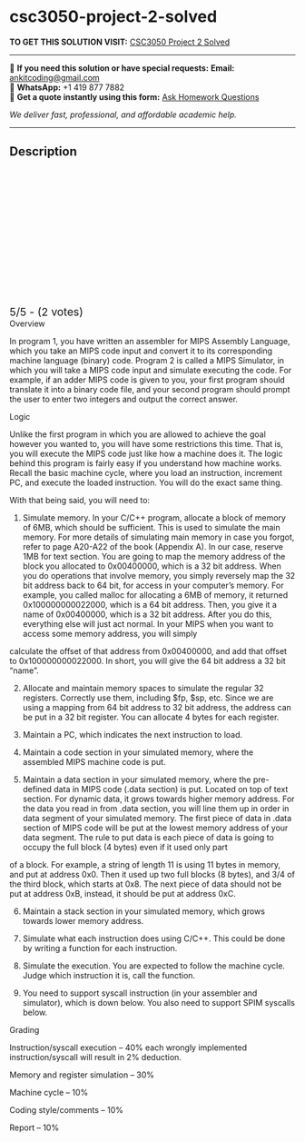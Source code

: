 # csc3050-project-2-solved
**TO GET THIS SOLUTION VISIT:** [CSC3050 Project 2 Solved](https://www.ankitcodinghub.com/product/csc3050-program-2-instruction-solved/)


---

📩 **If you need this solution or have special requests:** **Email:** ankitcoding@gmail.com  
📱 **WhatsApp:** +1 419 877 7882  
📄 **Get a quote instantly using this form:** [Ask Homework Questions](https://www.ankitcodinghub.com/services/ask-homework-questions/)

*We deliver fast, professional, and affordable academic help.*

---

<h2>Description</h2>



<div class="kk-star-ratings kksr-auto kksr-align-center kksr-valign-top" data-payload="{&quot;align&quot;:&quot;center&quot;,&quot;id&quot;:&quot;117524&quot;,&quot;slug&quot;:&quot;default&quot;,&quot;valign&quot;:&quot;top&quot;,&quot;ignore&quot;:&quot;&quot;,&quot;reference&quot;:&quot;auto&quot;,&quot;class&quot;:&quot;&quot;,&quot;count&quot;:&quot;2&quot;,&quot;legendonly&quot;:&quot;&quot;,&quot;readonly&quot;:&quot;&quot;,&quot;score&quot;:&quot;5&quot;,&quot;starsonly&quot;:&quot;&quot;,&quot;best&quot;:&quot;5&quot;,&quot;gap&quot;:&quot;4&quot;,&quot;greet&quot;:&quot;Rate this product&quot;,&quot;legend&quot;:&quot;5\/5 - (2 votes)&quot;,&quot;size&quot;:&quot;24&quot;,&quot;title&quot;:&quot;CSC3050 Project 2 Solved&quot;,&quot;width&quot;:&quot;138&quot;,&quot;_legend&quot;:&quot;{score}\/{best} - ({count} {votes})&quot;,&quot;font_factor&quot;:&quot;1.25&quot;}">

<div class="kksr-stars">

<div class="kksr-stars-inactive">
            <div class="kksr-star" data-star="1" style="padding-right: 4px">


<div class="kksr-icon" style="width: 24px; height: 24px;"></div>
        </div>
            <div class="kksr-star" data-star="2" style="padding-right: 4px">


<div class="kksr-icon" style="width: 24px; height: 24px;"></div>
        </div>
            <div class="kksr-star" data-star="3" style="padding-right: 4px">


<div class="kksr-icon" style="width: 24px; height: 24px;"></div>
        </div>
            <div class="kksr-star" data-star="4" style="padding-right: 4px">


<div class="kksr-icon" style="width: 24px; height: 24px;"></div>
        </div>
            <div class="kksr-star" data-star="5" style="padding-right: 4px">


<div class="kksr-icon" style="width: 24px; height: 24px;"></div>
        </div>
    </div>

<div class="kksr-stars-active" style="width: 138px;">
            <div class="kksr-star" style="padding-right: 4px">


<div class="kksr-icon" style="width: 24px; height: 24px;"></div>
        </div>
            <div class="kksr-star" style="padding-right: 4px">


<div class="kksr-icon" style="width: 24px; height: 24px;"></div>
        </div>
            <div class="kksr-star" style="padding-right: 4px">


<div class="kksr-icon" style="width: 24px; height: 24px;"></div>
        </div>
            <div class="kksr-star" style="padding-right: 4px">


<div class="kksr-icon" style="width: 24px; height: 24px;"></div>
        </div>
            <div class="kksr-star" style="padding-right: 4px">


<div class="kksr-icon" style="width: 24px; height: 24px;"></div>
        </div>
    </div>
</div>


<div class="kksr-legend" style="font-size: 19.2px;">
            5/5 - (2 votes)    </div>
    </div>
Overview

In program 1, you have written an assembler for MIPS Assembly Language, which you take an MIPS code input and convert it to its corresponding machine language (binary) code. Program 2 is called a MIPS Simulator, in which you will take a MIPS code input and simulate executing the code. For example, if an adder MIPS code is given to you, your first program should translate it into a binary code file, and your second program should prompt the user to enter two integers and output the correct answer.

Logic

Unlike the first program in which you are allowed to achieve the goal however you wanted to, you will have some restrictions this time. That is, you will execute the MIPS code just like how a machine does it. The logic behind this program is fairly easy if you understand how machine works. Recall the basic machine cycle, where you load an instruction, increment PC, and execute the loaded instruction. You will do the exact same thing.

With that being said, you will need to:

1. Simulate memory. In your C/C++ program, allocate a block of memory of 6MB, which should be sufficient. This is used to simulate the main memory. For more details of simulating main memory in case you forgot, refer to page A20-A22 of the book (Appendix A). In our case, reserve 1MB for text section. You are going to map the memory address of the block you allocated to 0x00400000, which is a 32 bit address. When you do operations that involve memory, you simply reversely map the 32 bit address back to 64 bit, for access in your computer’s memory. For example, you called malloc for allocating a 6MB of memory, it returned 0x100000000022000, which is a 64 bit address. Then, you give it a name of 0x00400000, which is a 32 bit address. After you do this, everything else will just act normal. In your MIPS when you want to access some memory address, you will simply

calculate the offset of that address from 0x00400000, and add that offset to 0x100000000022000. In short, you will give the 64 bit address a 32 bit “name”.

2. Allocate and maintain memory spaces to simulate the regular 32 registers. Correctly use them, including $fp, $sp, etc. Since we are using a mapping from 64 bit address to 32 bit address, the address can be put in a 32 bit register. You can allocate 4 bytes for each register.

3. Maintain a PC, which indicates the next instruction to load.

4. Maintain a code section in your simulated memory, where the assembled MIPS machine code is put.

5. Maintain a data section in your simulated memory, where the pre-defined data in MIPS code (.data section) is put. Located on top of text section. For dynamic data, it grows towards higher memory address. For the data you read in from .data section, you will line them up in order in data segment of your simulated memory. The first piece of data in .data section of MIPS code will be put at the lowest memory address of your data segment. The rule to put data is each piece of data is going to occupy the full block (4 bytes) even if it used only part

of a block. For example, a string of length 11 is using 11 bytes in memory, and put at address 0x0. Then it used up two full blocks (8 bytes), and 3/4 of the third block, which starts at 0x8. The next piece of data should not be put at address 0xB, instead, it should be put at address 0xC.

6. Maintain a stack section in your simulated memory, which grows towards lower memory address.

7. Simulate what each instruction does using C/C++. This could be done by writing a function for each instruction.

8. Simulate the execution. You are expected to follow the machine cycle. Judge which instruction it is, call the function.

9. You need to support syscall instruction (in your assembler and simulator), which is down below. You also need to support SPIM syscalls below.

Grading

Instruction/syscall execution – 40% each wrongly implemented instruction/syscall will result in 2% deduction.

Memory and register simulation – 30%

Machine cycle – 10%

Coding style/comments – 10%

Report – 10%

